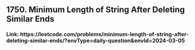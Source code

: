 <h2>1750. Minimum Length of String After Deleting Similar Ends</h2>
<h4> Link: https://leetcode.com/problems/minimum-length-of-string-after-deleting-similar-ends/?envType=daily-question&envId=2024-03-05</h4>